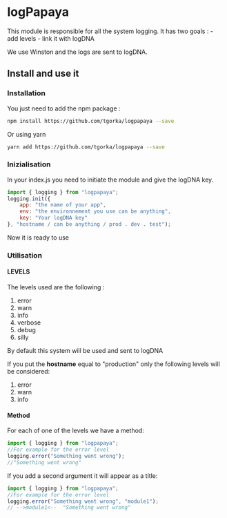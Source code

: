 # logPapaya

This module is responsible for all the system logging.
It has two goals : 
    - add levels
    - link it with logDNA

We use Winston and the logs are sent to logDNA.

## Install and use it

### Installation

You just need to add the npm package :
```bash
npm install https://github.com/tgorka/logpapaya --save
```

Or using yarn 
```bash
yarn add https://github.com/tgorka/logpapaya --save
```

### Inizialisation

In your index.js you need to initiate the module and give the logDNA key.
```javascript
import { logging } from "logpapaya";
logging.init({
    app: "the name of your app",
    env: "the environnement you use can be anything",
    key: "Your logDNA key"
}, "hostname / can be anything / prod . dev . test");
```

Now it is ready to use


### Utilisation

#### LEVELS

The levels used are the following : 
<br />
1. error
1. warn
2. info 
3. verbose
4. debug
5. silly

By default this system will be used and sent to logDNA

If you put the **hostname** equal to "production" only the following levels will be considered: 
<br />
1. error
1. warn
2. info

#### Method

For each of one of the levels we have a method: 
```javascript
import { logging } from "logpapaya";
//For example for the error level
logging.error("Something went wrong");
//"Something went wrong"
```

If you add a second argument it will appear as a title:
```javascript
import { logging } from "logpapaya";
//For example for the error level
logging.error("Something went wrong", "module1");
// -->module1<--  "Something went wrong"
```